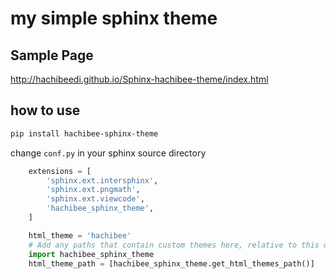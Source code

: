 # my simple sphinx theme

## Sample Page

http://hachibeedi.github.io/Sphinx-hachibee-theme/index.html


## how to use

```bash
pip install hachibee-sphinx-theme
```

change `conf.py` in your sphinx source directory

```python:conf.py
    extensions = [
        'sphinx.ext.intersphinx',
        'sphinx.ext.pngmath',
        'sphinx.ext.viewcode',
        'hachibee_sphinx_theme',
    ]

    html_theme = 'hachibee'
    # Add any paths that contain custom themes here, relative to this directory.
    import hachibee_sphinx_theme
    html_theme_path = [hachibee_sphinx_theme.get_html_themes_path()]
```
